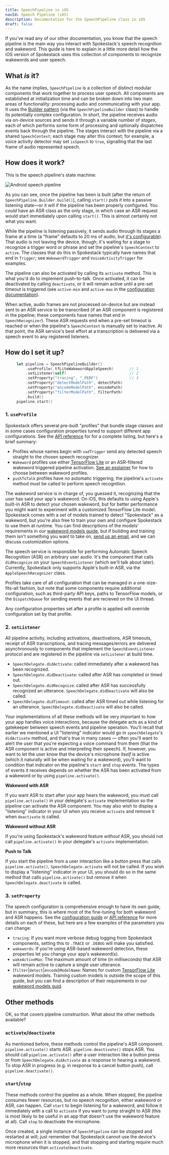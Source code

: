 ```yaml
---
title: SpeechPipeline in iOS
navId: Speech Pipeline (iOS)
description: Documentation for the SpeechPipeline class in iOS
draft: false
---
```


If you've read any of our other documentation, you know that the speech pipeline is the main way you interact with Spokestack's speech recognition and wakeword. This guide is here to explain in a little more detail how the iOS version of Spokestack uses this collection of components to recognize wakewords and user speech.

## What _is_ it?

As the name implies, `SpeechPipeline` is a collection of distinct modular components that work together to process user speech. All components are established at initialization time and can be broken down into two main areas of functionality: processing audio and communicating with your app. It uses the [Builder pattern](https://en.wikipedia.org/wiki/Builder_pattern) (via the `SpeechPipelineBuilder` class) to handle its potentially complex configuration. In short, the pipeline receives audio via on-device sources and sends it through a variable number of _stages_, each of which performs some form of processing and optionally dispatches events back through the pipeline. The stages interact with the pipeline via a shared `SpeechContext`; each stage may alter this context; for example, a voice activity detector may set `isSpeech` to `true`, signalling that the last frame of audio represented speech.

## How does it work?

This is the speech pipeline's state machine:

![](images/speech_pipeline_android.png 'Android speech pipeline')

As you can see, once the pipeline has been is built (after the return of `SpeechPipeline.Builder.build()`), calling `start()` puts it into a passive listening state—or it will if the pipeline has been properly configured. You _could_ have an ASR class as the only stage, in which case an ASR request would start immediately upon calling `start()`. This is almost certainly not what you want.

While the pipeline is listening passively, it sends audio through its stages a frame at a time (a "frame" defaults to 20 ms of audio, but [it's configurable](/docs/Concepts/pipeline-configuration)). That audio is not leaving the device, though; it's waiting for a stage to recognize a trigger word or phrase and set the pipeline's `SpeechContext` to `active`. The classes that do this in Spokestack typically have names that end in `Trigger`; see `WakewordTrigger` and `VoiceActivityTrigger` for examples.

The pipeline can also be activated by calling its `activate` method. This is what you'd do to implement push-to-talk. Once activated, it can be deactivated by calling `deactivate`, or it will remain active until a pre-set timeout is triggered (see `active-min` and `active-max` in the [configuration documentation](/docs/Concepts/pipeline-configuration)).

When active, audio frames are not processed on-device but are instead sent to an ASR service to be transcribed (if an ASR component is registered in the pipeline; these components have names that end in `SpeechRecognizer`). These ASR requests end when a pre-set timeout is reached or when the pipeline's `SpeechContext` is manually set to inactive. At that point, the ASR service's best effort at a transcription is delivered via a speech event to any registered listeners.

## How do I set it up?

```swift
     let pipeline = SpeechPipelineBuilder()
         .useProfile(.tfLiteWakewordAppleSpeech)       // 1
         .setListener(self)                            // 2
         .setProperty("tracing", ".PERF")              // 3
         .setProperty("detectModelPath", detectPath)
         .setProperty("encodeModelPath", encodePath)
         .setProperty("filterModelPath", filterPath)
         .build()
     pipeline.start()
```

### 1. `useProfile`

Spokestack offers several pre-built "profiles" that bundle stage classes and in some cases configuration properties tuned to support different app configurations. See the [API reference](https://spokestack.github.io/spokestack-ios/Classes/SpeechPipeline.html) for for a complete listing, but here's a brief summary:

- Profiles whose names begin with `vadTrigger` send any detected speech straight to the chosen speech recognizer.
- `Wakeword` profiles use either [TensorFlow Lite](https://www.tensorflow.org/lite) or an ASR-filtered wakeword triggered pipeline activation. [See an explainer](https://spokestack.io/blog/choosing-the-right-ios-wakeword-service) for how to choose between wakeword profiles.
- `pushToTalk` profiles have no automatic triggering; the pipeline's `activate` method must be called to perform speech recognition.

The wakeword service is in charge of, you guessed it, recognizing that the user has said your app's wakeword. On iOS, this defaults to using Apple's built-in ASR to detect your chosen wakeword, but for better performance you might want to experiment with a customized TensorFlow Lite model. Spokestack comes with a set of models trained to detect "Spokestack" as a wakeword, but you're also free to train your own and configure Spokestack to use them at runtime. You can find descriptions of the models' requirements in our [wakeword models guide](wakeword-models), but if building and training them isn't something you want to take on, [send us an email](mailto:hello@spokestack.io), and we can discuss customization options.

The speech service is responsible for performing Automatic Speech Recognition (ASR) on arbitrary user audio. It's the component that calls `didRecognize` on your `SpeechEventListener` (which we'll talk about later). Currently, Spokestack only supports Apple's built-in ASR, via the `AppleSpeechRecognizer` class.

Profiles take care of all configuration that can be managed in a one-size-fits-all fashion, but note that some components require additional configuration, such as third-party API keys, paths to TensorFlow models, or the `DispatchQueue` for sending events that are recieved on the UI thread.

Any configuration properties set after a profile is applied will override configuration set by that profile.

### 2. `setListener`

All pipeline activity, including activations, deactivations, ASR timeouts, receipt of ASR transcriptions, and tracing messages/errors are delivered asynchronously to components that implement the `SpeechEventListener` protocol and are registered in the pipeline via `setListener` at build time.

- `SpeechDelegate.didActivate`: called immediately after a wakeword has been recognized.
- `SpeechDelegate.didDeactivate`: called after ASR has completed or timed out.
- `SpeechDelegate.didRecognize`: called after ASR has successfully recognized an utterance. `SpeechDelegate.didDeactivate` will also be called.
- `SpeechDelegate.didTimeout`: called after ASR timed out while listening for an utterance. `SpeechDelegate.didDeactivate` will also be called.

Your implementations of all these methods will be very important to how your app handles voice interactions, because the delegate acts as a kind of gatekeeper between speech events and pipeline operation. You'll recall that earlier we mentioned a UI "listening" indicator would go in `speechDelegate`'s `didActivate` method, and that's true in many cases — often you'll want to alert the user that you're expecting a voice command from them (that the ASR component is active and interpreting their speech). If, however, you want to let the user know that the device's microphone _itself_ is active (which it naturally will be when waiting for a wakeword), you'll want to condition that indicator on the pipeline's `start` and `stop` events. The types of events it receives depends on whether the ASR has been activated from a wakeword or by using `pipeline.activate()`.

**Wakeword with ASR**

If you want ASR to start after your app hears the wakeword, you must call `pipeline.activate()` in your delegate's `activate` implementation so the pipeline can activate the ASR component. You may also wish to display a "listening" indicator in your UI when you receive `activate` and remove it when `deactivate` is called.

**Wakeword without ASR**

If you're using Spokestack's wakeword feature _without_ ASR, you should not call `pipeline.activate()` in your delegate's `activate` implementation.

**Push to Talk**

If you start the pipeline from a user interaction like a button press that calls `pipeline.activate()`, `SpeechDelegate.activate` will not be called. If you wish to display a "listening" indicator in your UI, you should do so in the same method that calls `pipeline.activate()` but remove it when `SpeechDelegate.deactivate` is called.

### 3. `setProperty`

The speech configuration is comprehensive enough to have its own guide, but in summary, this is where most of the fine-tuning for both wakeword and ASR happens. See the [configuration guide](/docs/Concepts/pipeline-configuration) or [API reference](https://spokestack.github.io/spokestack-ios/) for more details on each of these, but here are a few examples of the parameters you can change:

- `tracing`: If you want more verbose debug logging from Spokestack components, setting this to `.TRACE` or `.DEBUG` will make you satisfied.
- `wakewords`: If you're using ASR-based wakeword detection, these properties let you change your app's wakeword(s).
- `wakeActiveMax`: The maximum amount of time (in milliseconds) that ASR will remain active to capture a single user utterance.
- (`filter`|`detect`|`encode`)`ModelName`: Names for custom [TensorFlow Lite](https://www.tensorflow.org/lite) wakeword models. Training custom models is outside the scope of this guide, but you can find a description of their requirements in our [wakeword models guid](wakeword-models).

## Other methods

OK, so that covers pipeline construction. What about the other methods available?

### `activate`/`deactivate`

As mentioned before, these methods control the pipeline's ASR component. `pipeline.activate()` starts ASR. `pipeline.deactivate()` stops ASR. You should call `pipeline.activate()` after a user interaction like a button press or from `SpeechDelegate.didActivate` as a response to hearing a wakeword. To stop ASR in progress (e.g. in response to a cancel button push), call `pipeline.deactivate()`.

### `start`/`stop`

These methods control the pipeline as a whole. When stopped, the pipeline consumes fewer resources, but no speech recognition, either wakeword or ASR, can happen. Call `start` to begin listening for a wakeword, and follow it immediately with a call to `activate` if you want to jump straight to ASR (this is most likely to be useful in an app that doesn't use the wakeword feature at all). Call `stop` to deactivate the microphone.

Once created, a single instance of `SpeechPipeline` can be stopped and restarted at will; just remember that Spokestack cannot use the device's microphone when it is stopped, and that stopping and starting require much more resources than `activate`/`deactivate`.
